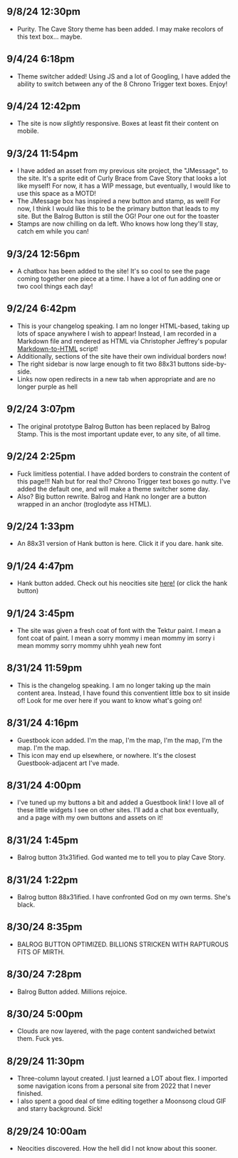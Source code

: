 ## 9/8/24 12:30pm
- Purity. The Cave Story theme has been added. I may make recolors of this text box... maybe.


## 9/4/24 6:18pm
- Theme switcher added! Using JS and a lot of Googling, I have added the ability to switch between any of the 8 Chrono Trigger text boxes. Enjoy!


## 9/4/24 12:42pm
- The site is now <i>slightly</i> responsive. Boxes at least fit their content on mobile.


## 9/3/24 11:54pm
- I have added an asset from my previous site project, the "JMessage", to the site. It's a sprite edit of Curly Brace from Cave Story that looks a lot like myself! For now, it has a WIP message, but eventually, I would like to use this space as a MOTD!
- The JMessage box has inspired a new button and stamp, as well! For now, I think I would like this to be the primary button that leads to my site. But the Balrog Button is still the OG! Pour one out for the toaster
- Stamps are now chilling on da left. Who knows how long they'll stay, catch em while you can!


## 9/3/24 12:56pm
- A chatbox has been added to the site! It's so cool to see the page coming together one piece at a time. I have a lot of fun adding one or two cool things each day!


## 9/2/24 6:42pm
- This is your changelog speaking. I am no longer HTML-based, taking up lots of space anywhere I wish to appear! Instead, I am recorded in a Markdown file and rendered as HTML via Christopher Jeffrey's popular <a href="https://cdn.jsdelivr.net/npm/marked/marked.min.js" target="_blank">Markdown-to-HTML</a> script!
- Additionally, sections of the site have their own individual borders now!
- The right sidebar is now large enough to fit two 88x31 buttons side-by-side.
- Links now open redirects in a new tab when appropriate and are no longer purple as hell

## 9/2/24 3:07pm
- The original prototype Balrog Button has been replaced by Balrog Stamp. This is the most important update ever, to any site, of all time.

## 9/2/24 2:25pm
- Fuck limitless potential. I have added borders to constrain the content of this page!!! Nah but for real tho? Chrono Trigger text boxes go nutty. I've added the default one, and will make a theme switcher some day.
- Also? Big button rewrite. Balrog and Hank no longer are a button wrapped in an anchor (troglodyte ass HTML).

## 9/2/24 1:33pm
- An 88x31 version of Hank button is here. Click it if you dare. hank site.

## 9/1/24 4:47pm
- Hank button added. Check out his neocities site <a href="https://thehank.neocities.org/" target="_blank">here!</a> (or click the hank button)

## 9/1/24 3:45pm
- The site was given a fresh coat of font with the Tektur paint. I mean a font coat of paint. I mean a sorry mommy i mean mommy im sorry i mean mommy sorry mommy uhhh yeah new font

## 8/31/24 11:59pm
- This is the changelog speaking. I am no longer taking up the main content area. Instead, I have found this conventient little box to sit inside of! Look for me over here if you want to know what's going on!

## 8/31/24 4:16pm
- Guestbook icon added. I'm the map, I'm the map, I'm the map, I'm the map. I'm the map.
- This icon may end up elsewhere, or nowhere. It's the closest Guestbook-adjacent art I've made.

## 8/31/24 4:00pm
- I've tuned up my buttons a bit and added a Guestbook link! I love all of these little widgets I see on other sites. I'll add a chat box eventually, and a page with my own buttons and assets on it!

## 8/31/24 1:45pm
- Balrog button 31x31ified. God wanted me to tell you to play Cave Story.

## 8/31/24 1:22pm
- Balrog button 88x31ified. I have confronted God on my own terms. She's black.

## 8/30/24 8:35pm
- BALROG BUTTON OPTIMIZED. BILLIONS STRICKEN WITH RAPTUROUS FITS OF MIRTH.

## 8/30/24 7:28pm
- Balrog Button added. Millions rejoice.

## 8/30/24 5:00pm
- Clouds are now layered, with the page content sandwiched betwixt them. Fuck yes.

## 8/29/24 11:30pm
- Three-column layout created. I just learned a LOT about flex. I imported some navigation icons from a personal site from 2022 that I never finished.
- I also spent a good deal of time editing together a Moonsong cloud GIF and starry background. Sick!

## 8/29/24 10:00am
- Neocities discovered. How the hell did I not know about this sooner.